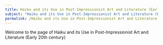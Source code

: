 ```yaml
---
title: Haiku and its Use in Post-Impressionist Art and Literature (Early 20th century)
subject: "Haiku and its Use in Post-Impressionist Art and Literature (Early 20th century)"
permalink: /Haiku and its Use in Post-Impressionist Art and Literature (Early 20th century)
---
```


Welcome to the page of Haiku and its Use in Post-Impressionist Art and Literature (Early 20th century)

